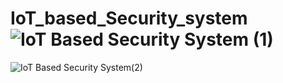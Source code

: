 # IoT_based_Security_system![IoT Based Security System (1)](https://user-images.githubusercontent.com/111687485/215099140-8d727526-dc32-4cb1-bc8b-bf3b86ea6c63.jpg)
![IoT Based Security System(2)](https://user-images.githubusercontent.com/111687485/215099148-06cf5807-ec2b-4a7e-b3e6-e4fa0d6c50c0.jpg)
